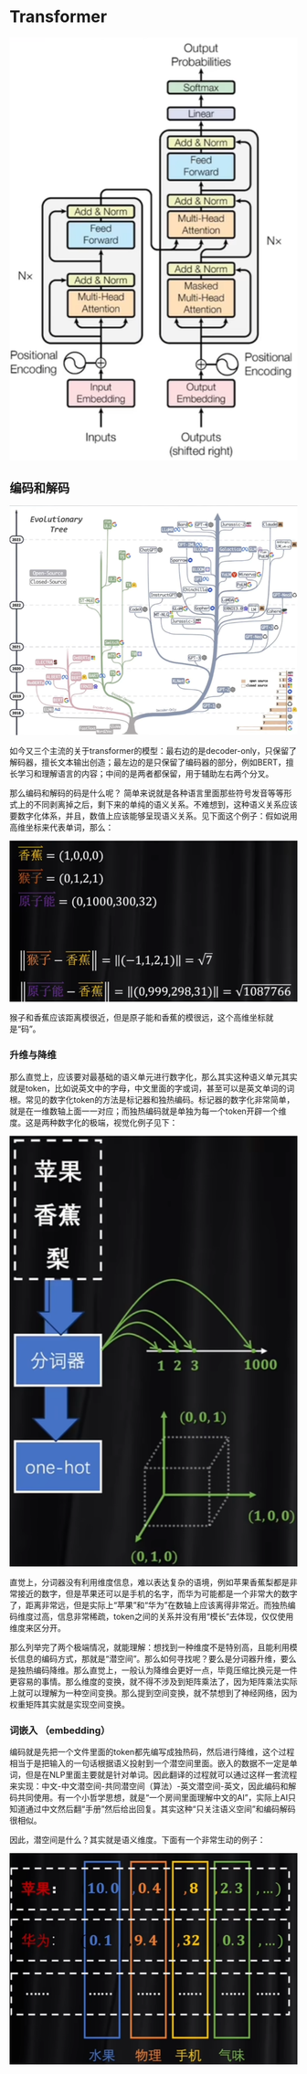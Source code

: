 # Transformer

![image](img/1.png)

## 编码和解码

![image](img/2.png)

如今又三个主流的关于transformer的模型：最右边的是decoder-only，只保留了解码器，擅长文本输出创造；最左边的是只保留了编码器的部分，例如BERT，擅长学习和理解语言的内容；中间的是两者都保留，用于辅助左右两个分叉。

那么编码和解码的码是什么呢？  简单来说就是各种语言里面那些符号发音等等形式上的不同剥离掉之后，剩下来的单纯的语义关系。不难想到，这种语义关系应该要数字化体系，并且，数值上应该能够呈现语义关系。见下面这个例子：假如说用高维坐标来代表单词，那么： 

![image](img/3.png)

猴子和香蕉应该距离模很近，但是原子能和香蕉的模很远，这个高维坐标就是“码”。

### 升维与降维

那么直觉上，应该要对最基础的语义单元进行数字化，那么其实这种语义单元其实就是token，比如说英文中的字母，中文里面的字或词，甚至可以是英文单词的词根。常见的数字化token的方法是标记器和独热编码。标记器的数字化非常简单，就是在一维数轴上面一一对应；而独热编码就是单独为每一个token开辟一个维度。这是两种数字化的极端，视觉化例子见下：

![image](img/4.png)

直觉上，分词器没有利用维度信息，难以表达复杂的语境，例如苹果香蕉梨都是非常接近的数字，但是苹果还可以是手机的名字，而华为可能都是一个非常大的数字了，距离非常远，但是实际上“苹果”和“华为”在数轴上应该离得非常近。而独热编码维度过高，信息非常稀疏，token之间的关系并没有用“模长”去体现，仅仅使用维度来区分开。

那么列举完了两个极端情况，就能理解：想找到一种维度不是特别高，且能利用模长信息的编码方式，那就是“潜空间”。那么如何寻找呢？要么是分词器升维，要么是独热编码降维。那么直觉上，一般认为降维会更好一点，毕竟压缩比换元是一件更容易的事情。那么维度的变换，就不得不涉及到矩阵乘法了，因为矩阵乘法实际上就可以理解为一种空间变换。那么提到空间变换，就不禁想到了神经网络，因为权重矩阵其实就是实现空间变换。

### 词嵌入  （embedding）

编码就是先把一个文件里面的token都先编写成独热码，然后进行降维，这个过程相当于是把输入的一句话根据语义投射到一个潜空间里面。嵌入的数据不一定是单词，但是在NLP里面主要就是针对单词。因此翻译的过程就可以通过这样一套流程来实现：中文-中文潜空间-共同潜空间（算法）-英文潜空间-英文，因此编码和解码共同使用。有一个小哲学思想，就是“一个房间里面理解中文的AI”，实际上AI只知道通过中文然后翻“手册”然后给出回复。其实这种“只关注语义空间”和编码解码很相似。

因此，潜空间是什么？其实就是语义维度。下面有一个非常生动的例子：

![image](img/5.png)



















